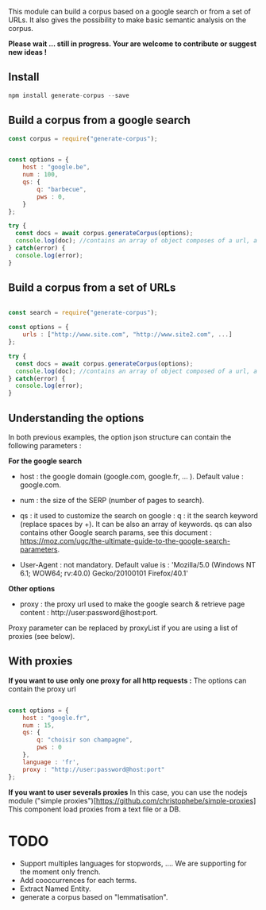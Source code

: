 This module can build a corpus based on a google search or from a set of URLs.
It also gives the possibility to make basic semantic analysis on the corpus.

**Please wait ... still in progress. Your are welcome to contribute or suggest new ideas !**

## Install

```javascript
npm install generate-corpus --save
```


## Build a corpus from a google search

```javascript
const corpus = require("generate-corpus");


const options = {
    host : "google.be",
    num : 100,
    qs: {
        q: "barbecue",
        pws : 0,
    }
};

try {
  const docs = await corpus.generateCorpus(options);
  console.log(doc); //contains an array of object composes of a url, a title, a content
} catch(error) {
  console.log(error);
}

```

## Build a corpus from a set of URLs

```javascript

const search = require("generate-corpus");

const options = {
    urls : ["http://www.site.com", "http://www.site2.com", ...]
};

try {
  const docs = await corpus.generateCorpus(options);
  console.log(doc); //contains an array of object composed of a url, a title, a content
} catch(error) {
  console.log(error);
}

```

## Understanding the options

In both previous examples, the option json structure can contain the following parameters :

**For the google search**
- host : the google domain (google.com, google.fr, ... ). Default value : google.com.
- num : the size of the SERP (number of pages to search).
- qs : it used to customize the search on google :
   q   : it the search keyword (replace spaces by +). It can be also an array of keywords.
   qs can also contains other Google search params, see this document : https://moz.com/ugc/the-ultimate-guide-to-the-google-search-parameters.

- User-Agent : not mandatory. Default value is : 'Mozilla/5.0 (Windows NT 6.1; WOW64; rv:40.0) Gecko/20100101 Firefox/40.1'


**Other options**
- proxy : the proxy url used to make the google search & retrieve page content : http://user:password@host:port.

Proxy parameter can be replaced by proxyList if you are using a list of proxies (see below).

## With proxies

**If you want to use only one proxy for all http requests :**
The options can contain the proxy url

```javascript

const options = {
    host : "google.fr",
    num : 15,
    qs: {
        q: "choisir son champagne",
        pws : 0
    },
    language : 'fr',
    proxy : "http://user:password@host:port"
};

```

**If you want to user severals proxies**
In this case, you can use the nodejs module ("simple proxies")[https://github.com/christophebe/simple-proxies]
This component load proxies from a text file or a DB.



# TODO
- Support multiples languages for stopwords, .... We are supporting for the moment only french.
- Add cooccurrences for each terms.
- Extract Named Entity.
- generate a corpus based on "lemmatisation".
